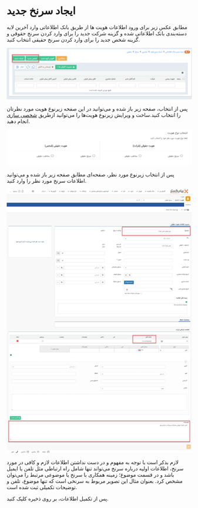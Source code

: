 #  ایجاد سرنخ جدید 

مطابق عکس زیر برای ورود اطلاعات هویت ها از طریق بانک اطلاعاتی وارد آخرین لایه دسته‌بندی‌ بانک اطلاعاتی شده و گزینه شرکت جدید را برای وارد کردن سرنخ حقوقی و گزینه شخص جدید را برای وارد کردن سرنخ حقیقی انتخاب کنید.

![](2.png)

پس از انتخاب، صفحه زیر باز شده و می‌توانید در این صفحه زیرنوع هویت مورد نظرتان را انتخاب کنید.ساخت و ویرایش زیرنوع هویت‌ها را می‌توانید ازطریق [شخصی سازی]( https://github.com/1stco/PayamGostarDocs/blob/master/help2.5.4/Settings/Personalization-crm/Overview/General-information/General-information.md) انجام دهید.

![](3.png)

پس از انتخاب زیرنوع مورد نظر، صفحه‌ای مطابق صفحه زیر باز شده و می‌توانید اطلاعات سرنخ مورد نظر را وارد کنید.

![](1.png)

لازم بذکر است با توجه به مفهوم و در دست نداشتن اطلاعات لازم و کافی در مورد سرنخ، اطلاعات اولیه درباره سرنخ می‌تواند تنها شامل راه ارتباطی مثل تلفن یا ایمیل باشد و در قسمت موضوع؛ زمینه همکاری با سرنخ یا موضوعی مرتبط را می‌توان مشخص کرد. بعنوان مثال این تصویر مربوط به سرنخی است که تنها موضوع، تلفن و توضیحات تکمیلی ثبت شده است.

پس از تکمیل اطلاعات، بر روی ذخیره کلیک کنید.


